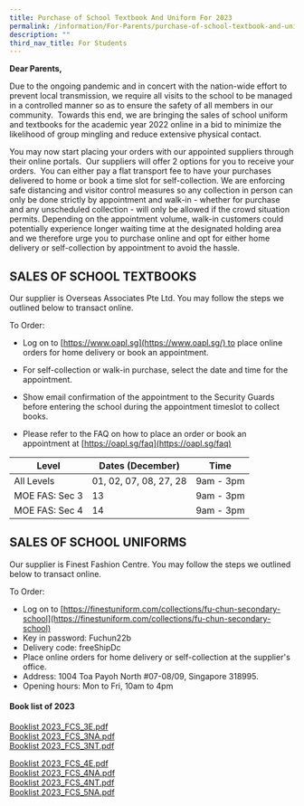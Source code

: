 ```yaml
---
title: Purchase of School Textbook And Uniform For 2023
permalink: /information/For-Parents/purchase-of-school-textbook-and-uniform-for-2023/
description: ""
third_nav_title: For Students
---
```



**Dear Parents,**

Due to the ongoing pandemic and in concert with the nation-wide effort to prevent local transmission, we require all visits to the school to be managed in a controlled manner so as to ensure the safety of all members in our community.  Towards this end, we are bringing the sales of school uniform and textbooks for the academic year 2022 online in a bid to minimize the likelihood of group mingling and reduce extensive physical contact.

  

You may now start placing your orders with our appointed suppliers through their online portals.  Our suppliers will offer 2 options for you to receive your orders.  You can either pay a flat transport fee to have your purchases delivered to home or book a time slot for self-collection. We are enforcing safe distancing and visitor control measures so any collection in person can only be done strictly by appointment and walk-in - whether for purchase and any unscheduled collection - will only be allowed if the crowd situation permits. Depending on the appointment volume, walk-in customers could potentially experience longer waiting time at the designated holding area and we therefore urge you to purchase online and opt for either home delivery or self-collection by appointment to avoid the hassle.

SALES OF SCHOOL TEXTBOOKS
-------------------------

Our supplier is Overseas Associates Pte Ltd. You may follow the steps we outlined below to transact online.  
  
To Order:  

*   Log on to [https://www.oapl.sg](https://www.oapl.sg/) to place online orders for home delivery or book an appointment.  
    
*   For self-collection or walk-in purchase, select the date and time for the appointment.
*   Show email confirmation of the appointment to the Security Guards before entering the school during the appointment timeslot to collect books.  
    
*   Please refer to the FAQ on how to place an order or book an appointment at [https://oapl.sg/faq](https://oapl.sg/faq)

  

| Level | Dates (December) | Time |
| --- | --- | --- |
| All Levels | 01, 02, 07, 08, 27, 28 | 9am - 3pm |
| MOE FAS: Sec 3 | 13 | 9am - 3pm |
| MOE FAS: Sec 4 | 14 | 9am - 3pm |

  

  

SALES OF SCHOOL UNIFORMS
------------------------

Our supplier is Finest Fashion Centre. You may follow the steps we outlined below to transact online.  


To Order:

*   Log on to [https://finestuniform.com/collections/fu-chun-secondary-school](https://finestuniform.com/collections/fu-chun-secondary-school)
*   Key in password: Fuchun22b
*   Delivery code: freeShipDc
*   Place online orders for home delivery or self-collection at the supplier's office.
*   Address: 1004 Toa Payoh North #07-08/09, Singapore 318995.
*   Opening hours: Mon to Fri, 10am to 4pm

#### Book list of 2023

[Booklist 2023_FCS_3E.pdf](/files/Booklist%202023_FCS_3E.pdf)       
[Booklist 2023_FCS_3NA.pdf](/files/Booklist%202023_FCS_3NA.pdf)    
[Booklist 2023_FCS_3NT.pdf](/files/Booklist%202023_FCS_3NT.pdf)

[Booklist 2023_FCS_4E.pdf](/files/Booklist%202023_FCS_4E.pdf)       
[Booklist 2023_FCS_4NA.pdf](/files/Booklist%202023_FCS_4NA.pdf)    
[Booklist 2023_FCS_4NT.pdf](/files/Booklist%202023_FCS_4NT.pdf)   
[Booklist 2023_FCS_5NA.pdf](/files/Booklist%202023_FCS_5NA.pdf)